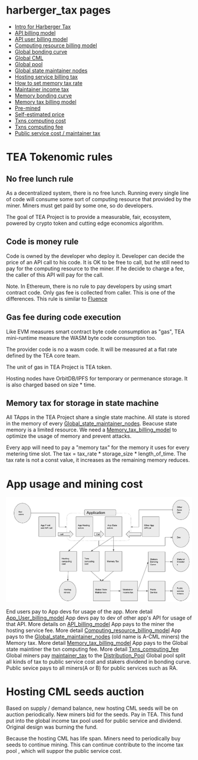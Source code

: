 # harberger_tax pages

* [Intro for Harberger Tax](harberger_tax/README.md)
* [API billing model](harberger_tax/API_billing_model.md)
* [API user billing model](harberger_tax/App_User_billing_model.md)
* [Computing resource billing model](harberger_tax/Computing_resource_billing_model.md)
* [Global bonding curve](harberger_tax/Global_bonding_curve.md)
* [Global CML](harberger_tax/Maintainer_seat.md)
* [Global pool](harberger_tax/Collection_pool.md)
* [Global state maintainer nodes](harberger_tax/Global_state_maintainer_nodes.md)
* [Hosting service billing tax](harberger_tax/hosting_service_billing_tax.md)
* [How to set memory tax rate](harberger_tax/how_to_set_memory_tax_rate.md)
* [Maintainer income tax](harberger_tax/maintainer_tax.md)
* [Memory bonding curve](harberger_tax/memory_bonding_curve.md)
* [Memory tax billing model](harberger_tax/Memory_tax_billing_model.md)
* [Pre-mined](harberger_tax/pre_mined.md)
* [Self-estimated price](harberger_tax/self_estimate_price.md)
* [Txns computing cost](harberger_tax/Txns_computing_cost.md)
* [Txns computing fee](harberger_tax/Txns_computing_fee.md)
* [Public service cost / maintainer tax](harberger_tax/What_if_public_service_cost_run_off_maintainer_income_tax.md)

# TEA Tokenomic rules

## No free lunch rule

As a decentralized system, there is no free lunch. Running every single line of code will consume some sort of computing resource that provided by the miner. Miners must get paid by some one, so do developers. 

The goal of TEA Project is to provide a measurable, fair, ecosystem, powered by crypto token and cutting edge economics algorithm. 

## Code is money rule

Code is owned by the developer who deploy it. Developer can decide the price of an API call to his code. It is OK to be free to call, but he still need to pay for the computing resource to the miner.  If he decide to charge a fee, the caller of this API will pay for the call.

Note. In Ethereum, there is no rule to pay developers by using smart contract code. Only gas fee is collected from caller. This is one of the differences. This rule is similar to [Fluence](https://fluence.network/)

## Gas fee during code execution

Like EVM measures smart contract byte code consumption as  "gas", TEA mini-runtime measure the WASM byte code consumption too. 

The provider code is no a wasm code. It will be measured at a flat rate defined by the TEA core team.

The unit of gas in TEA Project is TEA token.

Hosting nodes have OrbitDB/IPFS for temporary or permenance storage. It is also charged based on size * time.

## Memory tax for storage in state machine

All TApps in the TEA Project share a single state machine. All state is stored in the memory of every [Global_state_maintainer_nodes](Global_state_maintainer_nodes.md). Beacuse state memory is a limited resource. We need a [Memory_tax_billing_model](Memory_tax_billing_model.md) to optimize the usage of memory and prevent attacks. 

Every app will need to pay a "memory tax" for the memory it uses for every metering time slot. The tax = tax_rate * storage_size * length_of_time. The tax rate is not a const value, it increases as the remaining memory reduces. 

# App usage and mining cost

![WX20220618-150639.png](WX20220618-150639.png)

End users pay to App devs for usage of the app. More detail [App_User_billing_model](App_User_billing_model.md)
App devs pay to dev of other app's API for usage of that API. More details on [API_billing_model](API_billing_model.md)
App pays to the miner the hosting service fee. More detail [Computing_resource_billing_model](Computing_resource_billing_model.md)
App pays to the [Global_state_maintainer_nodes](Global_state_maintainer_nodes.md) (old name is A-CML miners) the Memory tax. More detail [Memory_tax_billing_model](Memory_tax_billing_model.md)
App pays to the Global state maintiner the txn computing fee. More detail [Txns_computing_fee](Txns_computing_fee.md)
Global miners pay [maintainer_tax](maintainer_tax.md) to the [Distribution_Pool](../epoch10_billing_tax/Distribution_Pool.md)
Global pool split all kinds of tax to public service cost and stakers dividend in bonding curve.
Public sevice pays to all miners(A or B) for public services such as RA.

# Hosting CML seeds auction

Based on supply / demand balance, new hosting CML seeds will be on auction periodically.
New miners bid for the seeds. Pay in TEA.
This fund put into the global income tax pool used for public service and dividend. Original design was burning the fund.

Because the hosting CML has life span. Miners need to periodically buy 
seeds to continue mining. This can continue contribute to the income tax pool , which will suppor the public service cost.
